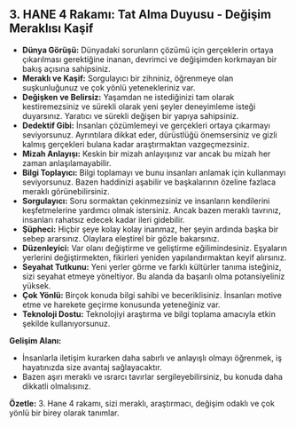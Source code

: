 ## 3. HANE 4 Rakamı: Tat Alma Duyusu - Değişim Meraklısı Kaşif

* **Dünya Görüşü:**  Dünyadaki sorunların çözümü için gerçeklerin ortaya çıkarılması gerektiğine inanan, devrimci ve değişimden korkmayan bir bakış açısına sahipsiniz.
* **Meraklı ve Kaşif:** Sorgulayıcı bir zihniniz, öğrenmeye olan suşkunluğunuz ve çok yönlü yetenekleriniz var. 
* **Değişken ve Belirsiz:** Yaşamdan ne istediğinizi tam olarak kestiremezsiniz ve sürekli olarak yeni şeyler deneyimleme isteği duyarsınız. Yaratıcı ve sürekli değişen bir yapıya sahipsiniz.
* **Dedektif Gibi:** İnsanları çözümlemeyi ve gerçekleri ortaya çıkarmayı seviyorsunuz. Ayrıntılara dikkat eder,  dürüstlüğü önemsersiniz ve gizli kalmış gerçekleri bulana kadar araştırmaktan vazgeçmezsiniz.
* **Mizah Anlayışı:** Keskin bir mizah anlayışınız var ancak bu mizah her zaman anlaşılamayabilir.
* **Bilgi Toplayıcı:** Bilgi toplamayı ve bunu insanları anlamak için kullanmayı seviyorsunuz. Bazen haddinizi aşabilir ve başkalarının özeline fazlaca meraklı görünebilirsiniz.
* **Sorgulayıcı:** Soru sormaktan çekinmezsiniz ve insanların kendilerini keşfetmelerine yardımcı olmak istersiniz. Ancak bazen meraklı tavrınız, insanları rahatsız edecek kadar ileri gidebilir.
* **Şüpheci:** Hiçbir şeye kolay kolay inanmaz, her şeyin ardında başka bir sebep ararsınız. Olaylara eleştirel bir gözle bakarsınız.
* **Düzenleyici:** Var olanı değiştirme ve geliştirme eğilimindesiniz. Eşyaların yerlerini değiştirmekten, fikirleri yeniden yapılandırmaktan keyif alırsınız.
* **Seyahat Tutkunu:**  Yeni yerler görme ve farklı kültürler tanıma isteğiniz, sizi seyahat etmeye yöneltiyor.  Bu alanda da başarılı olma potansiyeliniz yüksek.
* **Çok Yönlü:**  Birçok konuda bilgi sahibi ve beceriklisiniz. İnsanları motive etme ve harekete geçirme konusunda yeteneğiniz var.
* **Teknoloji Dostu:** Teknolojiyi araştırma ve bilgi toplama amacıyla etkin şekilde kullanıyorsunuz.

**Gelişim Alanı:**

* İnsanlarla iletişim kurarken daha sabırlı ve anlayışlı olmayı öğrenmek, iş hayatınızda size avantaj sağlayacaktır. 
* Bazen aşırı meraklı ve ısrarcı tavırlar sergileyebilirsiniz, bu konuda daha dikkatli olmalısınız.

**Özetle:** 3. Hane 4 rakamı,  sizi  meraklı, araştırmacı,  değişim odaklı ve çok yönlü bir birey olarak tanımlar. 
